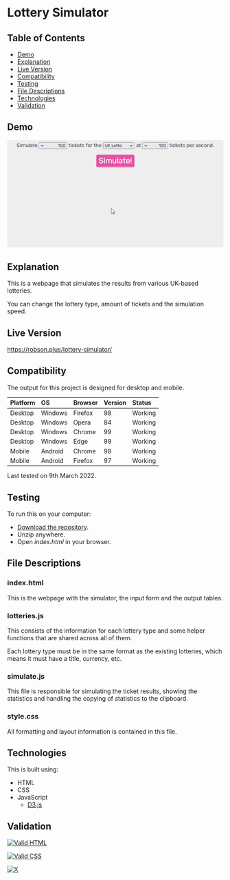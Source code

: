 # Lottery Simulator

## Table of Contents

 * [Demo](#demo)
 * [Explanation](#explanation)
 * [Live Version](#live-version)
 * [Compatibility](#compatibility)
 * [Testing](#testing) 
 * [File Descriptions](#file-descriptions)
 * [Technologies](#technologies)
 * [Validation](#validation)
 
## Demo

![Demo](https://raw.githubusercontent.com/Robson/Lottery-Simulator/master/Demo.gif)

## Explanation

This is a webpage that simulates the results from various UK-based lotteries.

You can change the lottery type, amount of tickets and the simulation speed.

## Live Version

https://robson.plus/lottery-simulator/

## Compatibility

The output for this project is designed for desktop and mobile.

| Platform | OS      | Browser          | Version | Status  |
| :------- | :------ | :--------------- | :------ | :------ |
| Desktop  | Windows | Firefox          | 98      | Working |
| Desktop  | Windows | Opera            | 84      | Working |
| Desktop  | Windows | Chrome           | 99      | Working |
| Desktop  | Windows | Edge             | 99      | Working |
| Mobile   | Android | Chrome           | 98      | Working |
| Mobile   | Android | Firefox          | 97      | Working |

Last tested on 9th March 2022.

## Testing

To run this on your computer:
 * [Download the repository](https://github.com/Robson/Lottery-Simulator/archive/master.zip).
 * Unzip anywhere.
 * Open *index.html* in your browser.
 
## File Descriptions

### index.html

This is the webpage with the simulator, the input form and the output tables.

### lotteries.js

This consists of the information for each lottery type and some helper functions that are shared across all of them.

Each lottery type must be in the same format as the existing lotteries, which means it must have a title, currency, etc.

### simulate.js

This file is responsible for simulating the ticket results, showing the statistics and handling the copying of statistics to the clipboard.

### style.css

All formatting and layout information is contained in this file.

## Technologies

This is built using:
 * HTML
 * CSS
 * JavaScript
   * <a href="https://github.com/d3/d3">D3.js</a>
   
## Validation
   
<a href="https://validator.w3.org/nu/?doc=https%3A%2F%2Frobson.plus%2Flottery-simulator%2F"><img src="https://www.w3.org/Icons/valid-html401-blue" alt="Valid HTML" /></a>

<a href="http://jigsaw.w3.org/css-validator/validator?uri=https%3A%2F%2Frobson.plus%2Flottery-simulator%2Fstyle.css&profile=css3svg&usermedium=all&warning=1"><img src="https://jigsaw.w3.org/css-validator/images/vcss-blue" alt="Valid CSS" /></a>      

[![X](https://www.codefactor.io/repository/github/robson/Emoji-Match/badge?style=flat-square)](https://www.codefactor.io/repository/github/robson/Lottery-Simulator)